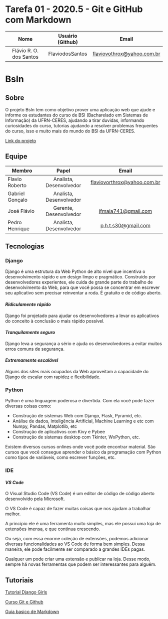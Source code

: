 # Tarefa 01 - 2020.5 - Git e GitHub com Markdown

|              Nome            | Usuário (Github) |          Email           |
| :--------------------------: | :--------------: | :----------------------: |
| Flávio R. O. dos Santos |  FlaviodosSantos   | flaviovothrox@yahoo.com.br |


# BsIn

## Sobre
O projeto BsIn tem como objetivo prover uma aplicação web que ajude e informe os estudantes do curso de BSI (Bacharelado em Sistemas de Informação) da UFRN-CERES, ajudando a tirar duvidas, informando curiosidades do curso, tutorias ajudando a resolver problemas frequentes do curso, isso e muito mais do mundo do BSI da UFRN-CERES.

[Link do projeto](https://github.com/JFmaia/BsIn)

## Equipe
| Membro    | Papel     | Email     |
| --------- |:---------:|:---------:|
| Flavio Roberto | Analista, Desenvolvedor | flaviovorthrox@yahoo.com.br|
| Gabriel Gonçalo | Analista, Desenvolvedor |  |
| José Flávio | Gerente, Desenvolvedor | jfmaia741@gmail.com |
| Pedro Henrique | Analista, Desenvolvedor | p.h.t.s30@gmail.com |

## Tecnologias

### Django

Django é uma estrutura da Web Python de alto nível que incentiva o desenvolvimento rápido e um design limpo e pragmático. Construído por desenvolvedores experientes, ele cuida de grande parte do trabalho de desenvolvimento da Web, para que você possa se concentrar em escrever seu aplicativo sem precisar reinventar a roda. É gratuito e de código aberto.

#### _Ridiculamente rápido_
Django foi projetado para ajudar os desenvolvedores a levar os aplicativos do conceito à conclusão o mais rápido possível.

#### _Tranquilamente seguro_
Django leva a segurança a sério e ajuda os desenvolvedores a evitar muitos erros comuns de segurança.

#### _Extremamente escalável_
Alguns dos sites mais ocupados da Web aproveitam a capacidade do Django de escalar com rapidez e flexibilidade.

### Python

Python é uma linguagem poderosa e divertida. Com ela você pode fazer diversas coisas como:

* Construção de sistemas Web com Django, Flask, Pyramid, etc.
* Análise de dados, Inteligência Artificial, Machine Learning e etc com Numpy, Pandas, Matplotlib, etc
* Construção de aplicativos com Kivy e Pybee
* Construção de sistemas desktop com Tkinter, WxPython, etc.

Existem diversos cursos onlines onde você pode encontrar material. São cursos que você consegue aprender o básico da programação com Python como tipos de variáveis, como escrever funções, etc.

### IDE

#### _VS Code_
O Visual Studio Code (VS Code) é um editor de código de código aberto desenvolvido pela Microsoft.

O VS Code é capaz de fazer muitas coisas que nos ajudam a trabalhar melhor.

A princípio ele é uma ferramenta muito simples, mas ele possui uma loja de extensões imensa, e que continua crescendo.

Ou seja, com essa enorme coleção de extensões, podemos adicionar diversas funcionalidades ao VS Code de forma bem simples. Dessa maneira, ele pode facilmente ser comparado a grandes IDEs pagas.

Qualquer um pode criar uma extensão e publicar na loja. Desse modo, sempre há novas ferramentas que podem ser interessantes para alguém.


## Tutoriais

[Tutorial Django Girls](https://tutorial.djangogirls.org/pt/)

[Curso Git e Github](https://youtube.com/playlist?list=PLbEOwbQR9lqzK14I7OOeREEIE4k6rjgIj)

[Guia basico de Markdown](https://docs.pipz.com/central-de-ajuda/learning-center/guia-basico-de-markdown#open)

